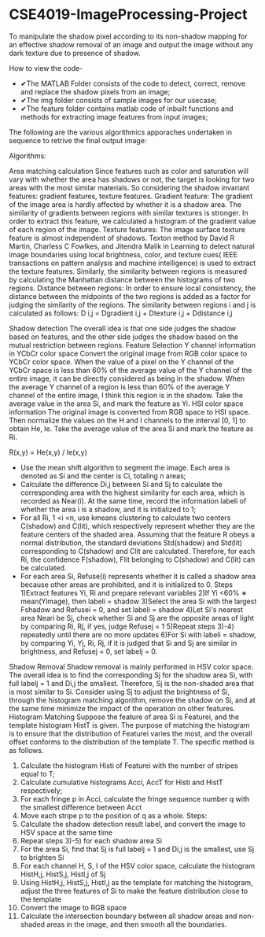 # CSE4019-ImageProcessing-Project
To manipulate the shadow pixel according to its non-shadow mapping for an effective shadow removal of an image and output the image without any dark texture due to presence of shadow.


How to view the code-
* ✔The MATLAB Folder consists of the code to detect, correct, remove and replace the shadow pixels from an image;
* ✔The img folder consists of sample images for our usecase;
* ✔The feature folder contains matlab code of inbuilt functions and methods for extracting image features from input images;

The following are the various algorithmics apporaches undertaken in sequence to retrive the final output image:

Algorithms:

Area matching calculation
Since features such as color and saturation will vary with whether the area has shadows or not, the target is looking for two areas with the most similar materials. 
So considering the shadow invariant features: gradient features, texture features.
Gradient feature: The gradient of the image area is hardly affected by whether it is a shadow area. The similarity of gradients between regions with similar textures is stronger. In order to extract this feature, we calculated a histogram of the gradient value of each region of the image.
Texture features: The image surface texture feature is almost independent of shadows. Texton method  by David R Martin, Charless C Fowlkes, and Jitendra Malik in Learning to detect natural image boundaries using local brightness, color, and texture cues( IEEE transactions on pattern analysis and machine intelligence) is used to extract the texture features. 
Similarly, the similarity between regions is measured by calculating the Manhattan distance between the histograms of two regions.
Distance between regions: In order to ensure local consistency, the distance between the midpoints of the two regions is added as a factor for judging the similarity of the regions.
The similarity between regions i and j is calculated as follows:
D i,j = Dgradient i,j + Dtexture i,j + Ddistance i,j 

Shadow detection
The overall idea is that one side judges the shadow based on features, and the other side judges the shadow based on the mutual restriction between regions.
Feature Selection
Y channel information in YCbCr color space Convert the original image from RGB color space to YCbCr color space. When the value of a pixel on the Y channel of the YCbCr space is less than 60% of the average value of the Y channel of the entire image, it can be directly considered as being in the shadow. When the average Y channel of a region is less than 60% of the average Y channel of the entire image, I think this region is in the shadow. Take the average value in the area Si, and mark the feature as Yi.
HSI color space information The original image is converted from RGB space to HSI space. Then normalize the values on the H and I channels to the interval [0, 1] to obtain He, Ie. Take the average value of the area Si and mark the feature as Ri.

R(x,y) = He(x,y) / Ie(x,y)

* Use the mean shift algorithm to segment the image. Each area is denoted as Si and the center is Ci, totaling n areas;
* Calculate the difference Di,j between Si and Sj to calculate the corresponding area with the highest similarity for each area, which is recorded as Near(i). At the same time, record the information labeli of whether the area i is a shadow, and it is initialized to 1;
* For all Ri, 1 <i <n, use kmeans clustering to calculate two centers C(shadow) and C(lit), which respectively represent whether they are the feature centers of the shaded area. Assuming that the feature R obeys a normal distribution, the standard deviations Std(shadow) and Std(lit) corresponding to C(shadow) and Clit are calculated. Therefore, for each Ri, the confidence F(shadow), Flit belonging to C(shadow) and C(lit) can be calculated.
* For each area Si, Refuse(i) represents whether it is called a shadow area because other areas are prohibited, and it is initialized to 0.
Steps
1)Extract features Yi, Ri and prepare relevant variables
2)If Yi <60% ∗ mean(Yimage), then labeli = shadow
3)Select the area Si with the largest Fshadow and Refusei = 0, and set labeli = shadow
4)Let Si's nearest area Neari be Sj, check whether Si and Sj are the opposite areas of light by comparing Ri, Rj, if yes, judge Refusej = 1
5)Repeat steps 3)-4) repeatedly until there are no more updates
6)For Si with labeli = shadow, by comparing Yi, Yj, Ri, Rj, if it is judged that Si and Sj are similar in brightness, and Refusej = 0, set labelj = 0.


Shadow Removal
Shadow removal is mainly performed in HSV color space. The overall idea is to find the corresponding Sj for the shadow area Si, with full labelj = 1 and Di,j the smallest. Therefore, Sj is the non-shaded area that is most similar to Si. Consider using Sj to adjust the brightness of Si, through the histogram matching algorithm, remove the shadow on Si, and at the same time minimize the impact of the operation on other features.
Histogram Matching
Suppose the feature of area Si is Featurei, and the template histogram HistT is given. The purpose of matching the histogram is to ensure that the distribution of Featurei varies the most, and the overall offset conforms to the distribution of the template T. The specific method is as follows.
1) Calculate the histogram Histi of Featurei with the number of stripes equal to T;
2) Calculate cumulative histograms Acci, AccT for Histi and HistT respectively;
3) For each fringe p in Acci, calculate the fringe sequence number q with the smallest difference between Acct
4) Move each stripe p to the position of q as a whole.
Steps:
1) Calculate the shadow detection result label, and convert the image to HSV space at the same time
2) Repeat steps 3)-5) for each shadow area Si
3) For the area Si, find that Sj is full labelj = 1 and Di,j is the smallest, use Sj to brighten Si
4) For each channel H, S, I of the HSV color space, calculate the histogram HistH,j, HistS,j, HistI,j of Sj
5) Using HistH,j, HistS,j, HistI,j as the template for matching the histogram, adjust the three features of Si to make the feature distribution close to the template
6) Convert the image to RGB space
7) Calculate the intersection boundary between all shadow areas and non-shaded areas in the image, and then smooth all the boundaries.

